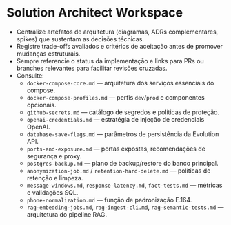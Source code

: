# Solution Architect Workspace

- Centralize artefatos de arquitetura (diagramas, ADRs complementares, spikes) que sustentam as decisões técnicas.
- Registre trade-offs avaliados e critérios de aceitação antes de promover mudanças estruturais.
- Sempre referencie o status da implementação e links para PRs ou branches relevantes para facilitar revisões cruzadas.
- Consulte:
  - `docker-compose-core.md` — arquitetura dos serviços essenciais do compose.
  - `docker-compose-profiles.md` — perfis `dev`/`prod` e componentes opcionais.
  - `github-secrets.md` — catálogo de segredos e políticas de proteção.
  - `openai-credentials.md` — estratégia de injeção de credenciais OpenAI.
  - `database-save-flags.md` — parâmetros de persistência da Evolution API.
  - `ports-and-exposure.md` — portas expostas, recomendações de segurança e proxy.
  - `postgres-backup.md` — plano de backup/restore do banco principal.
  - `anonymization-job.md` / `retention-hard-delete.md` — políticas de retenção e limpeza.
  - `message-windows.md`, `response-latency.md`, `fact-tests.md` — métricas e validações SQL.
  - `phone-normalization.md` — função de padronização E.164.
  - `rag-embedding-jobs.md`, `rag-ingest-cli.md`, `rag-semantic-tests.md` — arquitetura do pipeline RAG.

